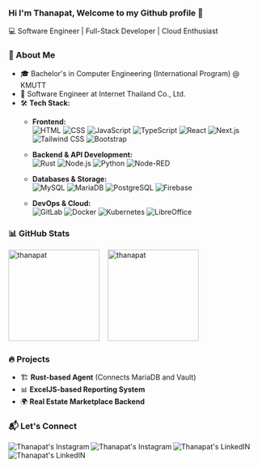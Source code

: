 ### Hi I'm Thanapat, Welcome to my Github profile 👋
💻 Software Engineer | Full-Stack Developer | Cloud Enthusiast  

### 🚀 About Me  
- 🎓 Bachelor's in Computer Engineering (International Program) @ KMUTT  
- 💼 Software Engineer at Internet Thailand Co., Ltd.  
- 🛠 **Tech Stack:**  
  - **Frontend:**<br>
    ![HTML](https://img.shields.io/badge/HTML5-E34F26?style=for-the-badge&logo=html5&logoColor=white)
    ![CSS](https://img.shields.io/badge/CSS3-1572B6?style=for-the-badge&logo=css3&logoColor=white)
    ![JavaScript](https://img.shields.io/badge/JavaScript-F7DF1E?style=for-the-badge&logo=javascript&logoColor=black)
    ![TypeScript](https://img.shields.io/badge/TypeScript-007ACC?style=for-the-badge&logo=typescript&logoColor=white)
    ![React](https://img.shields.io/badge/React-20232A?style=for-the-badge&logo=react&logoColor=61DAFB)
    ![Next.js](https://img.shields.io/badge/next%20js-000000?style=for-the-badge&logo=nextdotjs&logoColor=white)
    ![Tailwind CSS](https://img.shields.io/badge/Tailwind_CSS-38B2AC?style=for-the-badge&logo=tailwind-css&logoColor=white)
    ![Bootstrap](https://img.shields.io/badge/Bootstrap-563D7C?style=for-the-badge&logo=bootstrap&logoColor=white)

  - **Backend & API Development:**<br>
    ![Rust](https://img.shields.io/badge/Rust-black?style=for-the-badge&logo=rust&logoColor=#E57324)
    ![Node.js](https://img.shields.io/badge/Node%20js-339933?style=for-the-badge&logo=nodedotjs&logoColor=white)
    ![Python](https://img.shields.io/badge/Python-FFD43B?style=for-the-badge&logo=python&logoColor=blue)
    ![Node-RED](https://img.shields.io/badge/Node--Red-8F0000?style=for-the-badge&logo=nodered&logoColor=white)

  - **Databases & Storage:**<br>
    ![MySQL](https://img.shields.io/badge/MySQL-005C84?style=for-the-badge&logo=mysql&logoColor=white)
    ![MariaDB](https://img.shields.io/badge/MariaDB-003545?style=for-the-badge&logo=mariadb&logoColor=white)
    ![PostgreSQL](https://img.shields.io/badge/PostgreSQL-316192?style=for-the-badge&logo=postgresql&logoColor=white)
    ![Firebase](https://img.shields.io/badge/Firebase-ffca28?style=for-the-badge&logo=firebase&logoColor=black)

  - **DevOps & Cloud:**<br>
    ![GitLab](https://img.shields.io/badge/GitLab-330F63?style=for-the-badge&logo=gitlab&logoColor=white)
    ![Docker](https://img.shields.io/badge/Docker-2CA5E0?style=for-the-badge&logo=docker&logoColor=white)
    ![Kubernetes](https://img.shields.io/badge/kubernetes-326ce5.svg?&style=for-the-badge&logo=kubernetes&logoColor=white)
    ![LibreOffice](https://img.shields.io/badge/LibreOffice-18A303?style=for-the-badge&logo=LibreOffice&logoColor=white)
  

### 📊 GitHub Stats  
<p align="between">
 <img  height="180em" src="https://github-readme-stats.vercel.app/api?username=thanapat2402&show_icons=true&theme=gotham" alt="thanapat" />
  &nbsp;&nbsp;
 <img  height="180em" src="https://github-readme-stats.vercel.app/api/top-langs/?username=thanapat2402&layout=compact&theme=gotham" alt="thanapat" />
</p>

### 🔥 Projects  
- 🏗 **Rust-based Agent** (Connects MariaDB and Vault)  
- 📊 **ExcelJS-based Reporting System**  
- 🌍 **Real Estate Marketplace Backend**  

### 📬 Let's Connect 
<a href="https://www.facebook.com/thanapat.jaipram/">
  <img align="left" alt="Thanapat's Instagram" src="https://img.shields.io/badge/Facebook-1877F2?style=for-the-badge&logo=facebook&logoColor=white" />
</a>
<a href="https://www.instagram.com/golfzilla___/">
  <img align="left" alt="Thanapat's Instagram" src="https://img.shields.io/badge/Instagram-E4405F?style=for-the-badge&logo=instagram&logoColor=white" />
</a>

<a href="https://www.linkedin.com/in/jthanapat/">
  <img align="left" alt="Thanapat's LinkedIN"  src="https://img.shields.io/badge/LinkedIn-0077B5?style=for-the-badge&logo=linkedin&logoColor=white" />
</a>
<a href="mailto:thanapat2402@gmail.com">
  <img align="left" alt="Thanapat's LinkedIN"  src="https://img.shields.io/badge/Gmail-D14836?style=for-the-badge&logo=gmail&logoColor=white" />
</a>
